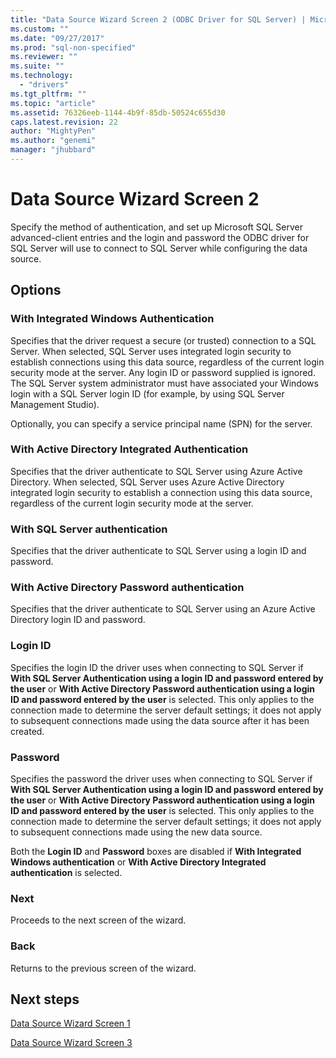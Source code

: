 ```yaml
---
title: "Data Source Wizard Screen 2 (ODBC Driver for SQL Server) | Microsoft Docs"
ms.custom: ""
ms.date: "09/27/2017"
ms.prod: "sql-non-specified"
ms.reviewer: ""
ms.suite: ""
ms.technology: 
  - "drivers"
ms.tgt_pltfrm: ""
ms.topic: "article"
ms.assetid: 76326eeb-1144-4b9f-85db-50524c655d30
caps.latest.revision: 22
author: "MightyPen"
ms.author: "genemi"
manager: "jhubbard"
---
```

# Data Source Wizard Screen 2

Specify the method of authentication, and set up Microsoft SQL Server advanced-client entries and the login and password the ODBC driver for SQL Server will use to connect to SQL Server while configuring the data source.

## Options

### With Integrated Windows Authentication

Specifies that the driver request a secure (or trusted) connection to a SQL Server. When selected, SQL Server uses integrated login security to establish connections using this data source, regardless of the current login security mode at the server. Any login ID or password supplied is ignored. The SQL Server system administrator must have associated your Windows login with a SQL Server login ID (for example, by using SQL Server Management Studio).

Optionally, you can specify a service principal name (SPN) for the server.

### With Active Directory Integrated Authentication

Specifies that the driver authenticate to SQL Server using Azure Active Directory. When selected, SQL Server uses Azure Active Directory integrated login security to establish a connection using this data source, regardless of the current login security mode at the server.

### With SQL Server authentication

Specifies that the driver authenticate to SQL Server using a login ID and password.

### With Active Directory Password authentication

Specifies that the driver authenticate to SQL Server using an Azure Active Directory login ID and password.

### Login ID

Specifies the login ID the driver uses when connecting to SQL Server if **With SQL Server Authentication using a login ID and password entered by the user** or **With Active Directory Password authentication using a login ID and password entered by the user** is selected. This only applies to the connection made to determine the server default settings; it does not apply to subsequent connections made using the data source after it has been created.

### Password

Specifies the password the driver uses when connecting to SQL Server if **With SQL Server Authentication using a login ID and password entered by the user** or **With Active Directory Password authentication using a login ID and password entered by the user** is selected. This only applies to the connection made to determine the server default settings; it does not apply to subsequent connections made using the new data source.

Both the **Login ID** and **Password** boxes are disabled if **With Integrated Windows authentication** or **With Active Directory Integrated authentication** is selected.

### Next

Proceeds to the next screen of the wizard.

### Back

Returns to the previous screen of the wizard.

## Next steps

[Data Source Wizard Screen 1](../../../connect/odbc/windows/dsn-wizard-1.md)

[Data Source Wizard Screen 3](../../../connect/odbc/windows/dsn-wizard-3.md)

